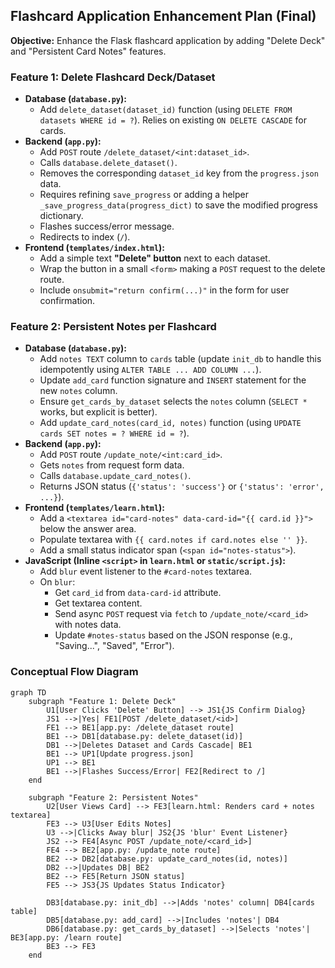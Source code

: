 ## Flashcard Application Enhancement Plan (Final)

**Objective:** Enhance the Flask flashcard application by adding "Delete Deck" and "Persistent Card Notes" features.

### Feature 1: Delete Flashcard Deck/Dataset

*   **Database (`database.py`):**
    *   Add `delete_dataset(dataset_id)` function (using `DELETE FROM datasets WHERE id = ?`). Relies on existing `ON DELETE CASCADE` for cards.
*   **Backend (`app.py`):**
    *   Add `POST` route `/delete_dataset/<int:dataset_id>`.
    *   Calls `database.delete_dataset()`.
    *   Removes the corresponding `dataset_id` key from the `progress.json` data.
    *   Requires refining `save_progress` or adding a helper `_save_progress_data(progress_dict)` to save the modified progress dictionary.
    *   Flashes success/error message.
    *   Redirects to index (`/`).
*   **Frontend (`templates/index.html`):**
    *   Add a simple text **"Delete" button** next to each dataset.
    *   Wrap the button in a small `<form>` making a `POST` request to the delete route.
    *   Include `onsubmit="return confirm(...)"` in the form for user confirmation.

### Feature 2: Persistent Notes per Flashcard

*   **Database (`database.py`):**
    *   Add `notes TEXT` column to `cards` table (update `init_db` to handle this idempotently using `ALTER TABLE ... ADD COLUMN ...`).
    *   Update `add_card` function signature and `INSERT` statement for the new `notes` column.
    *   Ensure `get_cards_by_dataset` selects the `notes` column (`SELECT *` works, but explicit is better).
    *   Add `update_card_notes(card_id, notes)` function (using `UPDATE cards SET notes = ? WHERE id = ?`).
*   **Backend (`app.py`):**
    *   Add `POST` route `/update_note/<int:card_id>`.
    *   Gets `notes` from request form data.
    *   Calls `database.update_card_notes()`.
    *   Returns JSON status (`{'status': 'success'}` or `{'status': 'error', ...}`).
*   **Frontend (`templates/learn.html`):**
    *   Add a `<textarea id="card-notes" data-card-id="{{ card.id }}">` below the answer area.
    *   Populate textarea with `{{ card.notes if card.notes else '' }}`.
    *   Add a small status indicator span (`<span id="notes-status">`).
*   **JavaScript (Inline `<script>` in `learn.html` or `static/script.js`):**
    *   Add `blur` event listener to the `#card-notes` textarea.
    *   On `blur`:
        *   Get `card_id` from `data-card-id` attribute.
        *   Get textarea content.
        *   Send async `POST` request via `fetch` to `/update_note/<card_id>` with notes data.
        *   Update `#notes-status` based on the JSON response (e.g., "Saving...", "Saved", "Error").

### Conceptual Flow Diagram

```mermaid
graph TD
    subgraph "Feature 1: Delete Deck"
        U1[User Clicks 'Delete' Button] --> JS1{JS Confirm Dialog}
        JS1 -->|Yes| FE1[POST /delete_dataset/<id>]
        FE1 --> BE1[app.py: /delete_dataset route]
        BE1 --> DB1[database.py: delete_dataset(id)]
        DB1 -->|Deletes Dataset and Cards Cascade| BE1
        BE1 --> UP1[Update progress.json]
        UP1 --> BE1
        BE1 -->|Flashes Success/Error| FE2[Redirect to /]
    end

    subgraph "Feature 2: Persistent Notes"
        U2[User Views Card] --> FE3[learn.html: Renders card + notes textarea]
        FE3 --> U3[User Edits Notes]
        U3 -->|Clicks Away blur| JS2{JS 'blur' Event Listener}
        JS2 --> FE4[Async POST /update_note/<card_id>]
        FE4 --> BE2[app.py: /update_note route]
        BE2 --> DB2[database.py: update_card_notes(id, notes)]
        DB2 -->|Updates DB| BE2
        BE2 --> FE5[Return JSON status]
        FE5 --> JS3{JS Updates Status Indicator}

        DB3[database.py: init_db] -->|Adds 'notes' column| DB4[cards table]
        DB5[database.py: add_card] -->|Includes 'notes'| DB4
        DB6[database.py: get_cards_by_dataset] -->|Selects 'notes'| BE3[app.py: /learn route]
        BE3 --> FE3
    end
```
